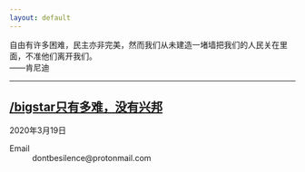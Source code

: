 ```yaml
---
layout: default
---
```

自由有许多困难，民主亦非完美，然而我们从未建造一堵墙把我们的人民关在里面，不准他们离开我们。  
——肯尼迪

* * *


## [/bigstar只有多难，没有兴邦](./page/essay-1.html)
2020年3月19日

<dl>
<dt>Email</dt>
<dd>dontbesilence@protonmail.com</dd>
</dl>
